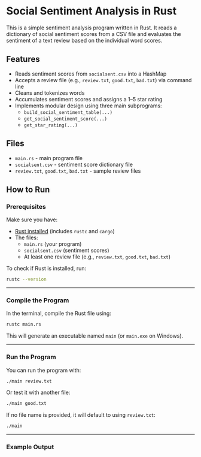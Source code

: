 # Social Sentiment Analysis in Rust

This is a simple sentiment analysis program written in Rust. It reads a dictionary of social sentiment scores from a CSV file and evaluates the sentiment of a text review based on the individual word scores.

## Features

- Reads sentiment scores from `socialsent.csv` into a HashMap
- Accepts a review file (e.g., `review.txt`, `good.txt`, `bad.txt`) via command line
- Cleans and tokenizes words
- Accumulates sentiment scores and assigns a 1–5 star rating
- Implements modular design using three main subprograms:
  - `build_social_sentiment_table(...)`
  - `get_social_sentiment_score(...)`
  - `get_star_rating(...)`

 ## Files

- `main.rs` - main program file
- `socialsent.csv` - sentiment score dictionary file
- `review.txt`, `good.txt`, `bad.txt` - sample review files

## How to Run

### **Prerequisites**

Make sure you have:
- [Rust installed](https://www.rust-lang.org/tools/install) (includes `rustc` and `cargo`)
- The files:  
  - `main.rs` (your program)  
  - `socialsent.csv` (sentiment scores)  
  - At least one review file (e.g., `review.txt`, `good.txt`, `bad.txt`)

To check if Rust is installed, run:

```bash
rustc --version
```

---

### **Compile the Program**

In the terminal, compile the Rust file using:

```bash
rustc main.rs
```

This will generate an executable named `main` (or `main.exe` on Windows).

---
### **Run the Program**

You can run the program with:

```bash
./main review.txt
```

Or test it with another file:

```bash
./main good.txt
```

If no file name is provided, it will default to using `review.txt`:

```bash
./main
```

---

### Example Output

```



